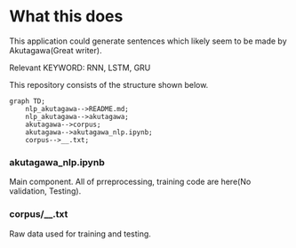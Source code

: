 # What this does
This application could generate sentences which likely seem to be made by Akutagawa(Great writer).

Relevant KEYWORD: RNN, LSTM, GRU


This repository consists of the structure shown below.

```mermaid
graph TD;
    nlp_akutagawa-->README.md;
    nlp_akutagawa-->akutagawa;
    akutagawa-->corpus;
    akutagawa-->akutagawa_nlp.ipynb;
    corpus-->__.txt;
```

### akutagawa_nlp.ipynb
Main component. All of prreprocessing, training code are here(No validation, Testing).

### corpus/__.txt
Raw data used for training and testing.
     
